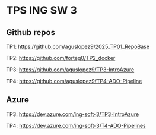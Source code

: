 # TPS ING SW 3

## Github repos
TP1: https://github.com/aguslopez9/2025_TP01_RepoBase

TP2: https://github.com/forteg0/TP2_docker

TP3: https://github.com/aguslopez9/TP3-IntroAzure

TP4: https://github.com/aguslopez9/TP4-ADO-Pipeline

## Azure
TP3: https://dev.azure.com/ing-soft-3/TP3-IntroAzure

TP4: https://dev.azure.com/ing-soft-3/T4-ADO-Pipelines
